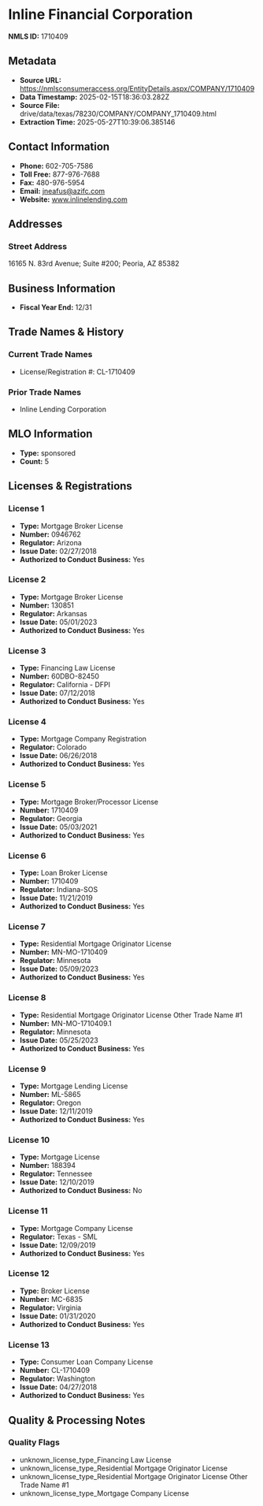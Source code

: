 # Inline Financial Corporation

**NMLS ID:** 1710409

## Metadata
- **Source URL:** https://nmlsconsumeraccess.org/EntityDetails.aspx/COMPANY/1710409
- **Data Timestamp:** 2025-02-15T18:36:03.282Z
- **Source File:** drive/data/texas/78230/COMPANY/COMPANY_1710409.html
- **Extraction Time:** 2025-05-27T10:39:06.385146

## Contact Information
- **Phone:** 602-705-7586
- **Toll Free:** 877-976-7688
- **Fax:** 480-976-5954
- **Email:** jneafus@azifc.com
- **Website:** www.inlinelending.com

## Addresses
### Street Address
16165 N. 83rd Avenue; Suite #200; Peoria, AZ 85382

## Business Information
- **Fiscal Year End:** 12/31

## Trade Names & History
### Current Trade Names
- License/Registration #: CL-1710409

### Prior Trade Names
- Inline Lending Corporation

## MLO Information
- **Type:** sponsored
- **Count:** 5

## Licenses & Registrations

### License 1
- **Type:** Mortgage Broker License
- **Number:** 0946762
- **Regulator:** Arizona
- **Issue Date:** 02/27/2018
- **Authorized to Conduct Business:** Yes

### License 2
- **Type:** Mortgage Broker License
- **Number:** 130851
- **Regulator:** Arkansas
- **Issue Date:** 05/01/2023
- **Authorized to Conduct Business:** Yes

### License 3
- **Type:** Financing Law License
- **Number:** 60DBO-82450
- **Regulator:** California - DFPI
- **Issue Date:** 07/12/2018
- **Authorized to Conduct Business:** Yes

### License 4
- **Type:** Mortgage Company Registration
- **Regulator:** Colorado
- **Issue Date:** 06/26/2018
- **Authorized to Conduct Business:** Yes

### License 5
- **Type:** Mortgage Broker/Processor License
- **Number:** 1710409
- **Regulator:** Georgia
- **Issue Date:** 05/03/2021
- **Authorized to Conduct Business:** Yes

### License 6
- **Type:** Loan Broker License
- **Number:** 1710409
- **Regulator:** Indiana-SOS
- **Issue Date:** 11/21/2019
- **Authorized to Conduct Business:** Yes

### License 7
- **Type:** Residential Mortgage Originator License
- **Number:** MN-MO-1710409
- **Regulator:** Minnesota
- **Issue Date:** 05/09/2023
- **Authorized to Conduct Business:** Yes

### License 8
- **Type:** Residential Mortgage Originator License Other Trade Name #1
- **Number:** MN-MO-1710409.1
- **Regulator:** Minnesota
- **Issue Date:** 05/25/2023
- **Authorized to Conduct Business:** Yes

### License 9
- **Type:** Mortgage Lending License
- **Number:** ML-5865
- **Regulator:** Oregon
- **Issue Date:** 12/11/2019
- **Authorized to Conduct Business:** Yes

### License 10
- **Type:** Mortgage License
- **Number:** 188394
- **Regulator:** Tennessee
- **Issue Date:** 12/10/2019
- **Authorized to Conduct Business:** No

### License 11
- **Type:** Mortgage Company License
- **Regulator:** Texas - SML
- **Issue Date:** 12/09/2019
- **Authorized to Conduct Business:** Yes

### License 12
- **Type:** Broker License
- **Number:** MC-6835
- **Regulator:** Virginia
- **Issue Date:** 01/31/2020
- **Authorized to Conduct Business:** Yes

### License 13
- **Type:** Consumer Loan Company License
- **Number:** CL-1710409
- **Regulator:** Washington
- **Issue Date:** 04/27/2018
- **Authorized to Conduct Business:** Yes

## Quality & Processing Notes
### Quality Flags
- unknown_license_type_Financing Law License
- unknown_license_type_Residential Mortgage Originator License
- unknown_license_type_Residential Mortgage Originator License Other Trade Name #1
- unknown_license_type_Mortgage Company License
